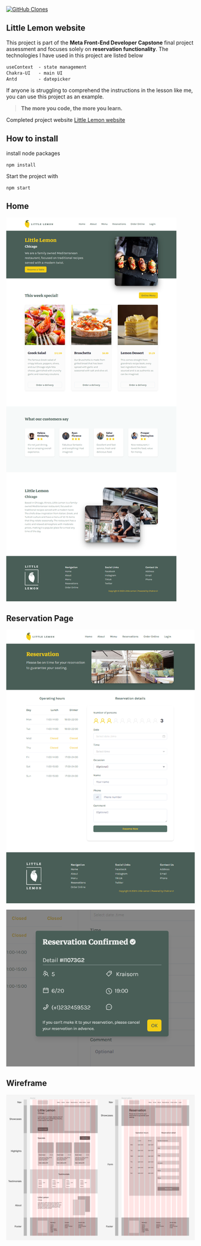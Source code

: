 [![GitHub Clones](https://img.shields.io/badge/dynamic/json?color=success&label=Clone&query=count&url=https://gist.githubusercontent.com/tOxicV4p0r/a428122d63e455b920242eeac1491a18/raw/clone.json&logo=github)](https://github.com/MShawon/github-clone-count-badge)

## **Little Lemon website**
This project is part of the **Meta Front-End Developer Capstone** final project assessment and focuses solely on **reservation functionality**. The technologies I have used in this project are listed below

    useContext 	- state management
    Chakra-UI 	- main UI
    Antd		- datepicker

If anyone is struggling to comprehend the instructions in the lesson like me, you can use this project as an example.

> **The more you code, the more you learn.**

Completed project website
[Little Lemon website](https://little-lemon-image-nhvl2sce2q-uc.a.run.app/)

## **How to install**
install node packages

    npm install

Start the project with

    npm start

## **Home**
![enter image description here](https://github.com/tOxicV4p0r/little-lemon/blob/main/home_.png?raw=true)

## **Reservation Page**
![enter image description here](https://github.com/tOxicV4p0r/little-lemon/blob/main/reservation.png?raw=true)

![enter image description here](https://github.com/tOxicV4p0r/little-lemon/blob/main/confirmed.png?raw=true)

## **Wireframe**
![enter image description here](https://github.com/tOxicV4p0r/little-lemon/blob/main/wireframe.png?raw=true)